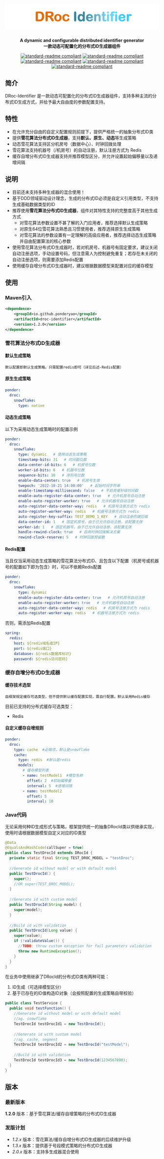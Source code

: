# <div align="center">![DRoc Identifier](https://github.com/ponderyao/onlineImage/raw/main/readme-title/droc-identifier-title.png)</div>

**<div align="center">A dynamic and configurable distributed identifier generator<br>一款动态可配置化的分布式ID生成器组件</div>**

[<div align="center">![standard-readme compliant](https://img.shields.io/badge/JDK-1.8+-brightgreen.svg?style=flat-square)](https://github.com/ponderyao/droc-identifier)
[![standard-readme compliant](https://img.shields.io/badge/SpringBoot-2.3.12.RELEASE-brightgreen.svg?style=flat-square)](https://github.com/ponderyao/droc-identifier)
[![standard-readme compliant](https://img.shields.io/badge/Maven-3.8.6-brightgreen.svg?style=flat-square)](https://github.com/ponderyao/droc-identifier)
[![standard-readme compliant](https://img.shields.io/badge/Redis-4.0+-pink.svg?style=flat-square)](https://github.com/ponderyao/droc-identifier)
[![standard-readme compliant](https://img.shields.io/badge/License-Apache2.0-blue.svg?style=flat-square)</div>](https://github.com/ponderyao/droc-identifier)

## 简介
DRoc-Identifier 是一款动态可配置化的分布式ID生成器组件，支持多种主流的分布式ID生成方式，并给予最大自由度的参数配置支持。

## 特性
- 在允许充分自由的自定义配置规则前提下，提供严格统一的抽象分布式ID类
- 提供**雪花算法分布式ID生成器**，支持**默认、原生、动态**等生成策略
- 动态雪花算法支持区分机房号（数据中心）、时钟回拨处理
- 雪花算法支持机器号（/机房号）的自动注册，默认注册方式为 Redis
- 缓存自增分布式ID生成器支持并推荐模型区分，并允许设置起始偏移量以及递增间隔

## 说明
- 目前还未支持多种生成器的混合使用！
- 基于DDD领域驱动设计理念，生成的分布式ID必须是自定义引用类型，不支持生成基础数据类型的ID
- 推荐使用**雪花算法分布式ID生成器**，组件对其特性支持的完整度高于其他生成方式
  - 对雪花算法参数设置不甚了解的入门应用者，推荐选择默认生成策略
  - 对原生64位雪花算法熟悉且习惯使用者，推荐选择原生生成策略
  - 对雪花算法的参数设置有一定理解的高级应用者，推荐选择动态生成策略并自由配置算法的核心参数
- 使用雪花算法分布式ID生成器时，若对机房号、机器号有固定要求，建议关闭自动注册选项，手动设置号码，但注意需人为控制避免重复；若存在未关闭的自动注册选项，则需要添加Redis配置
- 使用缓存自增分布式ID生成器时，建议根据数据模型来配置对应的缓存模型

## 使用
### Maven引入
```xml
<dependence>
    <groupId>io.github.ponderyao</groupId>
    <artifactId>droc-identifier</artifactId>
    <version>1.2.0</version>
</dependence>
```
### 雪花算法分布式ID生成器
#### 默认生成策略
`默认配置即默认生成策略。只需配置redis即可（详见后述-Redis配置）`
#### 原生生成策略
```yaml
ponder:
  droc:
    snowflake:
      type: native
```
#### 动态生成策略
以下为采用动态生成策略时的配置示例
```yaml
ponder:
  droc:
    snowflake:
      type: dynamic   # 使用动态生成策略
      timestamp-bits: 31   # 时间戳位数
      data-center-id-bits: 6   # 机房号位数
      worker-id-bits: 6   # 机器号位数
      sequence-bits: 10   # 序列号位数
      enable-data-center: true   # 机房号生效
      twepoch: '2022-10-21 14:00:00'   # 起始时间字符串
      enable-timestamp-millisecond: false   # 不启用毫秒级时间戳
      enable-auto-register-data-center: true   # 允许机房号自动注册
      enable-auto-register-worker: true   # 允许机器号自动注册
      auto-register-data-center-way: redis   # 机房号注册方式为 redis
      auto-register-worker-way: redis   # 机器号注册方式为 redis
      auto-register-key-suffix: TEST_DEMO_1_KEY   # 自动注册的键后缀
      data-center-id: 1   # 固定机房号，由于已允许自动注册，该配置无效
      worker-id: 1   # 固定机器号，由于已允许自动注册，该配置无效
      handle-rewind-clock: true   # 启用时钟回拨解决方案
      rewind-clock-reserve: 5   # 时钟回拨预留数
```
#### Redis配置
当且仅当采用动态生成策略的雪花算法分布式ID、且包含以下配置（机房号或机器号的配置如下即为包含）时，可以不依赖Redis配置
```yaml
ponder:
  droc:
    snowflake:
      type: dynamic
      enable-auto-register-data-center: true   # 允许机房号自动注册
      enable-auto-register-worker: true   # 允许机器号自动注册
      auto-register-data-center-way: redis   # 机房号注册方式为 redis
      auto-register-worker-way: redis   # 机器号注册方式为 redis
```
否则，需添加Redis配置
```yaml
spring:
  redis:
    host: ${redis域名或IP}
    port: ${redis端口}
    database: ${redis数据库标识}
    password: ${redis访问密码}
```

### 缓存自增分布式ID生成器
#### 缓存技术选型
`由框架规定缓存可选类型，但不提供默认缓存配置实现，需自行配置。默认采用Redis缓存`

目前已支持的分布式缓存可选类型：
- Redis
#### 自定义缓存自增规则
```yaml
ponder:
  droc:
    type: cache  #必填项，默认是snowflake
    cache:
      type: redis  #默认是redis
      models:
        # 缓存模型列表
        - name: testModel1  #模型名称
          offset: 2  #初始偏移量
          interval: 5  #递增间隔
        - name: testModel2
          offset: 5
          interval: 10
```

### Java代码
无论采用何种ID生成形式与策略，框架提供统一的抽象DRocId类以供继承实现，使用时请根据数据模型自定义对应的ID类型
```java
@Data
@EqualsAndHashCode(callSuper = true)
public class TestDrocId extends DRocId {
  private static final String TEST_DROC_MODEL = "testDroc";

  //Generate id without model or with default model
  public TestDrocId() {
    super();
    //OR super(TEST_DROC_MODEL);
  }

  //Generate id with custom model
  public TestDrocId(String model) {
    super(model);
  }

  //Build id with validation
  public TestDrocId(Long value) {
    super(value);
    if (!validateValue()) {
      //TODO: throw custom exception for fail parameters validation
      throw new RuntimeException();
    }
  }
}
```
在业务中使用继承了DRocId的分布式ID类有两种可能：
1. ID生成（可选择模型区分）
2. 基于已存在的ID值构造ID对象（会按照配置的生成策略自带校验）
```java
public class TestService {
  public void testFunction() {
    //Generate id without model or with default model
    //ag. snowflake
    TestDrocId testDrocId1 = new TestDrocId();
    
    //Generate id with custom model
    //ag. cache, segment
    TestDrocId testDrocId2 = new TestDrocId("testModel");
    
    //Build id with validation
    TestDrocId testDrocId3 = new TestDrocId(1234567890);
  }
}
```

## 版本
### 最新版本
**1.2.0** 版本：基于雪花算法/缓存自增策略的分布式ID生成器
### 发版计划
- *1.2.x* 版本：雪花算法/缓存自增分布式ID生成器的后续维护升级
- *1.3.x* 版本：提供基于号段模式策略的分布式ID生成器
- *2.0.x* 版本：支持多生成器混合使用
